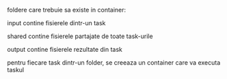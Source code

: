 foldere care trebuie sa existe in container:

input
contine fisierele dintr-un task

shared
contine fisierele partajate de toate task-urile

output
contine fisierele rezultate din task


pentru fiecare task dintr-un folder, se creeaza un container care va executa taskul